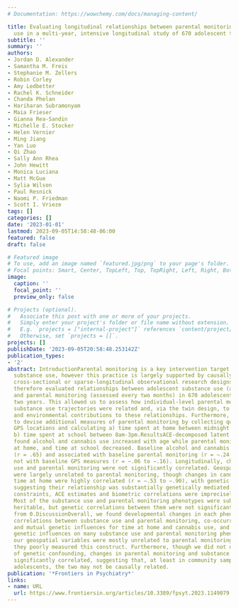 ```yaml
---
# Documentation: https://wowchemy.com/docs/managing-content/

title: Evaluating longitudinal relationships between parental monitoring and substance
  use in a multi-year, intensive longitudinal study of 670 adolescent twins
subtitle: ''
summary: ''
authors:
- Jordan D. Alexander
- Samantha M. Freis
- Stephanie M. Zellers
- Robin Corley
- Amy Ledbetter
- Rachel K. Schneider
- Chanda Phelan
- Hariharan Subramonyam
- Maia Frieser
- Gianna Rea-Sandin
- Michelle E. Stocker
- Helen Vernier
- Ming Jiang
- Yan Luo
- Qi Zhao
- Sally Ann Rhea
- John Hewitt
- Monica Luciana
- Matt McGue
- Sylia Wilson
- Paul Resnick
- Naomi P. Friedman
- Scott I. Vrieze
tags: []
categories: []
date: '2023-01-01'
lastmod: 2023-09-05T14:58:48-06:00
featured: false
draft: false

# Featured image
# To use, add an image named `featured.jpg/png` to your page's folder.
# Focal points: Smart, Center, TopLeft, Top, TopRight, Left, Right, BottomLeft, Bottom, BottomRight.
image:
  caption: ''
  focal_point: ''
  preview_only: false

# Projects (optional).
#   Associate this post with one or more of your projects.
#   Simply enter your project's folder or file name without extension.
#   E.g. `projects = ["internal-project"]` references `content/project/deep-learning/index.md`.
#   Otherwise, set `projects = []`.
projects: []
publishDate: '2023-09-05T20:58:48.253142Z'
publication_types:
- '2'
abstract: IntroductionParental monitoring is a key intervention target for adolescent
  substance use, however this practice is largely supported by causally uninformative
  cross-sectional or sparse-longitudinal observational research designs.MethodsWe
  therefore evaluated relationships between adolescent substance use (assessed weekly)
  and parental monitoring (assessed every two months) in 670 adolescent twins for
  two years. This allowed us to assess how individual-level parental monitoring and
  substance use trajectories were related and, via the twin design, to quantify genetic
  and environmental contributions to these relationships. Furthermore, we attempted
  to devise additional measures of parental monitoring by collecting quasi-continuous
  GPS locations and calculating a) time spent at home between midnight and 5am and
  b) time spent at school between 8am-3pm.ResultsACE-decomposed latent growth models
  found alcohol and cannabis use increased with age while parental monitoring, time
  at home, and time at school decreased. Baseline alcohol and cannabis use were correlated
  (r = .65) and associated with baseline parental monitoring (r = −.24 to −.29) but
  not with baseline GPS measures (r = −.06 to −.16). Longitudinally, changes in substance
  use and parental monitoring were not significantly correlated. Geospatial measures
  were largely unrelated to parental monitoring, though changes in cannabis use and
  time at home were highly correlated (r = −.53 to −.90), with genetic correlations
  suggesting their relationship was substantially genetically mediated. Due to power
  constraints, ACE estimates and biometric correlations were imprecisely estimated.
  Most of the substance use and parental monitoring phenotypes were substantially
  heritable, but genetic correlations between them were not significantly different
  from 0.DiscussionOverall, we found developmental changes in each phenotype, baseline
  correlations between substance use and parental monitoring, co-occurring changes
  and mutual genetic influences for time at home and cannabis use, and substantial
  genetic influences on many substance use and parental monitoring phenotypes. However,
  our geospatial variables were mostly unrelated to parental monitoring, suggesting
  they poorly measured this construct. Furthermore, though we did not detect evidence
  of genetic confounding, changes in parental monitoring and substance use were not
  significantly correlated, suggesting that, at least in community samples of mid-to-late
  adolescents, the two may not be causally related.
publication: '*Frontiers in Psychiatry*'
links:
- name: URL
  url: https://www.frontiersin.org/articles/10.3389/fpsyt.2023.1149079
---
```

